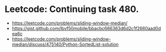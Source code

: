 # Leetcode: Continuing task 480.

- https://leetcode.com/problems/sliding-window-median/
- https://gist.github.com/lbvf50mobile/bbacbc666363d6d2c1f2660aad0dea6c
- https://leetcode.com/problems/sliding-window-median/discuss/475140/Python-SortedList-solution
